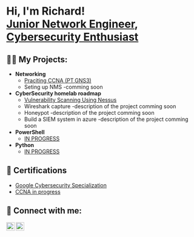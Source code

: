 <h1>Hi, I'm Richard! <br/><a href="https://github.com/RichardHusar">Junior Network Engineer</a>, <a href="https://www.linkedin.com/in/richard-husár-5a8ab6260/">Cybersecurity Enthusiast</a> </h1>

<h2>👨‍💻 My Projects:</h2>

- <b>Networking</b>
  - [Praciting CCNA (PT,GNS3)](https://github.com/RichardHusar/NetworkingHomelabs)
  - Seting up NMS -comming soon
- <b>CyberSecurity homelab roadmap</b>
  - [Vulnerability Scanning Using Nessus](https://github.com/RichardHusar/Vulnerability_Scanner_Deployment-_Nessus)
  - Wireshark capture                   -description of the project comming soon
  - Honeypot                            -description of the project comming soon 
  - Build a SIEM system in azure        -description of the project comming soon
- <b>PowerShell</b>
  - [IN PROGRESS]()
- <b>Python</b>
  - [IN PROGRESS]()

<h2>📝 Certifications</h2>

- [Google Cybersecurity Specialization](https://www.coursera.org/account/accomplishments/specialization/certificate/UZKGTKGCLVDC)
- [CCNA in progress]()

<h2> 🤳 Connect with me:</h2>

[<img align="left" alt="RichardHusár | LinkedIn" width="22px" src="https://cdn.jsdelivr.net/npm/simple-icons@v3/icons/linkedin.svg" />][linkedin]
[<img align="left" alt="RichardHusár | Instagram" width="22px" src="https://cdn.jsdelivr.net/npm/simple-icons@v3/icons/instagram.svg" />][instagram]

[instagram]: https://www.instagram.com/richard_oidivus_husar/
[linkedin]:  https://www.linkedin.com/in/richard-husár-5a8ab6260/
<!--
https://github.com/paralax/awesome-honeypots#readme

 ✨ _special_ ✨ repository because its `README.md` (this file) appears on your GitHub profile.

Here are some ideas to get you started:
- <b>C# (.NET Desktop Applications)</b>
  - [Ransomware Proof of Concept (Encrypter)](https://github.com/joshmadakor1/EncrypterPOC)

- 🔭 I’m currently working on ...
- 🌱 I’m currently learning ...
- 👯 I’m looking to collaborate on ...
- 🤔 I’m looking for help with ...
- 💬 Ask me about ...
- 📫 How to reach me: ...
- ⚡ Fun fact: ...
-->

